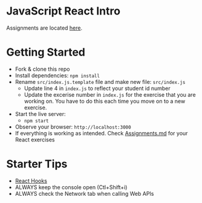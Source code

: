 # JavaScript React Intro

Assignments are located [here](./Assignments.md).

# Getting Started
- Fork & clone this repo
- Install dependencies: `npm install`
- Rename `src/index.js.template` file and make new file: `src/index.js`
  - Update line 4 in `index.js` to reflect your student id number
  - Update the excerise number in `index.js` for the exercise that you are working on. You have to do this each time you move on to a new exercise.
- Start the live server: 
  - `npm start`
- Observe your browser: `http://localhost:3000`
- If everything is working as intended. Check [Assignments.md](./Assignments.md) for your React exercises


# Starter Tips
- [React Hooks](https://reactjs.org/docs/hooks-intro.html)
- ALWAYS keep the console open (Ctl+Shift+i)
- ALWAYS check the Network tab when calling Web APIs
